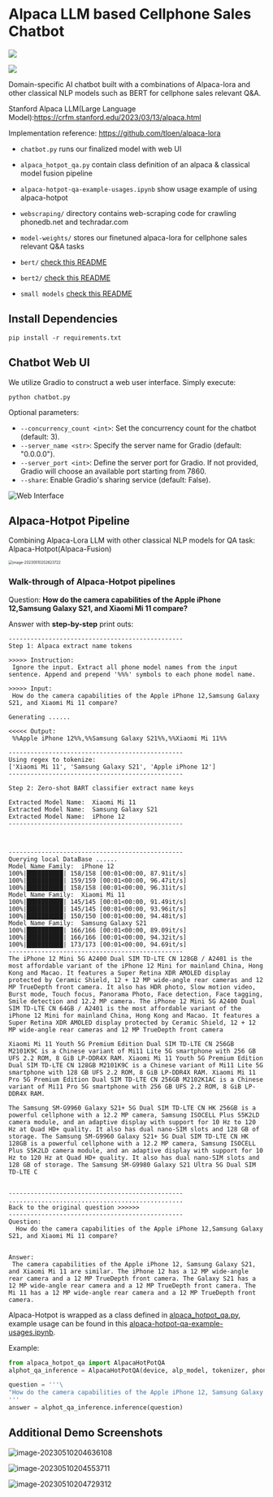 # Alpaca LLM based Cellphone Sales Chatbot
![](https://img.shields.io/badge/Linux%20build-pass-green.svg?logo=linux) 

![](https://img.shields.io/badge/NVIDIA-CUDA-green.svg?logo=nvidia) 

Domain-specific AI chatbot built with a combinations of Alpaca-lora and other classical NLP models such as BERT for cellphone sales relevant Q&amp;A.

Stanford Alpaca LLM(Large Language Model):https://crfm.stanford.edu/2023/03/13/alpaca.html

Implementation reference: https://github.com/tloen/alpaca-lora



* `chatbot.py` runs our finalized model with web UI 
* `alpaca_hotpot_qa.py` contain class definition of an alpaca & classical model fusion pipeline
* `alpaca-hotpot-qa-example-usages.ipynb` show usage example of using alpaca-hotpot

* `webscraping/` directory contains web-scraping code for crawling phonedb.net and techradar.com
* `model-weights/` stores our finetuned alpaca-lora for cellphone sales relevant Q&A tasks
* `bert/` [check this README](https://github.com/zht043/cell-sales-chatbot/blob/main/bert/README.md) 
* `bert2/` [check this README](https://github.com/zht043/cell-sales-chatbot/blob/main/bert2/readme.md)
* `small models` [check this README](https://github.com/zht043/cell-sales-chatbot/blob/main/small%20models/README.md)



## Install Dependencies

```
pip install -r requirements.txt
```

## Chatbot Web UI 

We utilize Gradio to construct a web user interface. Simply execute:

```shell
python chatbot.py
```

Optional parameters:

- `--concurrency_count <int>`: Set the concurrency count for the chatbot (default: 3).
- `--server_name <str>`: Specify the server name for Gradio (default: "0.0.0.0").
- `--server_port <int>`: Define the server port for Gradio. If not provided, Gradio will choose an available port starting from 7860.
- `--share`: Enable Gradio's sharing service (default: False).

![Web Interface](README.assets/web1.png)

## Alpaca-Hotpot Pipeline

Combining Alpaca-Lora LLM with other classical NLP models for QA task: Alpaca-Hotpot(Alpaca-Fusion)

<img src="README.assets/image-20230510202623722.png" alt="image-20230510202623722" style="zoom:50%;" /> 

### Walk-through of Alpaca-Hotpot pipelines

Question: **How do the camera capabilities of the Apple iPhone 12,Samsung Galaxy S21, and Xiaomi Mi 11 compare?**

Answer with **step-by-step** print outs: 

```
------------------------------------------------
Step 1: Alpaca extract name tokens

>>>>> Instruction:
 Ignore the input. Extract all phone model names from the input sentence. Append and prepend '%%%' symbols to each phone model name.

>>>>> Input:
 How do the camera capabilities of the Apple iPhone 12,Samsung Galaxy S21, and Xiaomi Mi 11 compare?

Generating ......

<<<<< Output:
 %%Apple iPhone 12%%,%%Samsung Galaxy S21%%,%%Xiaomi Mi 11%%

------------------------------------------------
Using regex to tokenize:
['Xiaomi Mi 11', 'Samsung Galaxy S21', 'Apple iPhone 12']
------------------------------------------------

Step 2: Zero-shot BART classifier extract name keys

Extracted Model Name:  Xiaomi Mi 11
Extracted Model Name:  Samsung Galaxy S21
Extracted Model Name:  iPhone 12
------------------------------------------------



------------------------------------------------
Querying local DataBase ......
Model Name Family:  iPhone 12
100%|██████████| 158/158 [00:01<00:00, 87.91it/s]
100%|██████████| 159/159 [00:01<00:00, 96.47it/s]
100%|██████████| 158/158 [00:01<00:00, 96.31it/s]
Model Name Family:  Xiaomi Mi 11
100%|██████████| 145/145 [00:01<00:00, 91.49it/s]
100%|██████████| 145/145 [00:01<00:00, 93.96it/s]
100%|██████████| 150/150 [00:01<00:00, 94.48it/s]
Model Name Family:  Samsung Galaxy S21
100%|██████████| 166/166 [00:01<00:00, 89.09it/s]
100%|██████████| 166/166 [00:01<00:00, 94.32it/s]
100%|██████████| 173/173 [00:01<00:00, 94.69it/s]
------------------------------------------------
The iPhone 12 Mini 5G A2400 Dual SIM TD-LTE CN 128GB / A2401 is the most affordable variant of the iPhone 12 Mini for mainland China, Hong Kong and Macao. It features a Super Retina XDR AMOLED display protected by Ceramic Shield, 12 + 12 MP wide-angle rear cameras and 12 MP TrueDepth front camera. It also has HDR photo, Slow motion video, Burst mode, Touch focus, Panorama Photo, Face detection, Face tagging, Smile detection and 12.2 MP camera. The iPhone 12 Mini 5G A2400 Dual SIM TD-LTE CN 64GB / A2401 is the most affordable variant of the iPhone 12 Mini for mainland China, Hong Kong and Macao. It features a Super Retina XDR AMOLED display protected by Ceramic Shield, 12 + 12 MP wide-angle rear cameras and 12 MP TrueDepth front camera

Xiaomi Mi 11 Youth 5G Premium Edition Dual SIM TD-LTE CN 256GB M2101K9C is a Chinese variant of Mi11 Lite 5G smartphone with 256 GB UFS 2.2 ROM, 8 GiB LP-DDR4X RAM. Xiaomi Mi 11 Youth 5G Premium Edition Dual SIM TD-LTE CN 128GB M2101K9C is a Chinese variant of Mi11 Lite 5G smartphone with 128 GB UFS 2.2 ROM, 8 GiB LP-DDR4X RAM. Xiaomi Mi 11 Pro 5G Premium Edition Dual SIM TD-LTE CN 256GB M2102K1AC is a Chinese variant of Mi11 Pro 5G smartphone with 256 GB UFS 2.2 ROM, 8 GiB LP-DDR4X RAM.

The Samsung SM-G9960 Galaxy S21+ 5G Dual SIM TD-LTE CN HK 256GB is a powerful cellphone with a 12.2 MP camera, Samsung ISOCELL Plus S5K2LD camera module, and an adaptive display with support for 10 Hz to 120 Hz at Quad HD+ quality. It also has dual nano-SIM slots and 128 GB of storage. The Samsung SM-G9960 Galaxy S21+ 5G Dual SIM TD-LTE CN HK 128GB is a powerful cellphone with a 12.2 MP camera, Samsung ISOCELL Plus S5K2LD camera module, and an adaptive display with support for 10 Hz to 120 Hz at Quad HD+ quality. It also has dual nano-SIM slots and 128 GB of storage. The Samsung SM-G9980 Galaxy S21 Ultra 5G Dual SIM TD-LTE C


------------------------------------------------
................................................
Back to the original question >>>>>> 
------------------------------------------------
Question:
  How do the camera capabilities of the Apple iPhone 12,Samsung Galaxy S21, and Xiaomi Mi 11 compare?


Answer:
 The camera capabilities of the Apple iPhone 12, Samsung Galaxy S21, and Xiaomi Mi 11 are similar. The iPhone 12 has a 12 MP wide-angle rear camera and a 12 MP TrueDepth front camera. The Galaxy S21 has a 12 MP wide-angle rear camera and a 12 MP TrueDepth front camera. The Mi 11 has a 12 MP wide-angle rear camera and a 12 MP TrueDepth front camera.
```





Alpaca-Hotpot is wrapped as a class defined in [alpaca_hotpot_qa.py](https://github.com/zht043/cell-sales-chatbot/blob/main/alpaca_hotpot_qa.py), example usage can be found in this [alpaca-hotpot-qa-example-usages.ipynb](https://github.com/zht043/cell-sales-chatbot/blob/main/alpaca-hotpot-qa-example-usages.ipynb).

Example:

```python
from alpaca_hotpot_qa import AlpacaHotPotQA
alphot_qa_inference = AlpacaHotPotQA(device, alp_model, tokenizer, phonedb_data, name_map)

question = '''\
"How do the camera capabilities of the Apple iPhone 12, Samsung Galaxy S21, and Xiaomi Mi 11 compare?"
'''
answer = alphot_qa_inference.inference(question)
```



## Additional Demo Screenshots

![image-20230510204636108](README.assets/image-20230510204636108-3722799.png)

![image-20230510204553711](README.assets/image-20230510204553711.png)

![image-20230510204729312](README.assets/image-20230510204729312.png)
